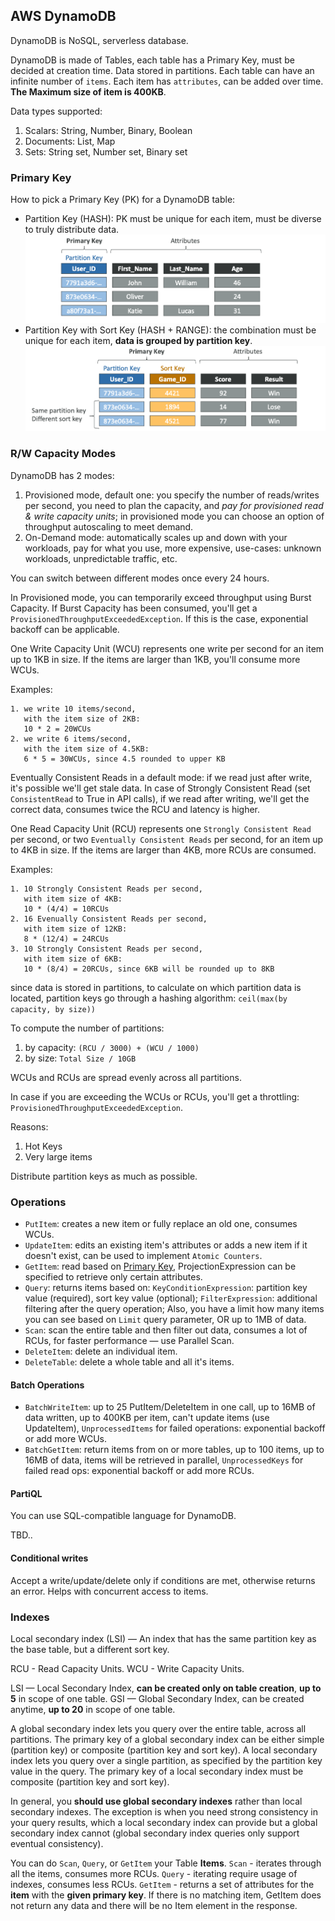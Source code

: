 ## AWS DynamoDB

DynamoDB is NoSQL, serverless database.

DynamoDB is made of Tables, each table has a Primary Key, must be decided at creation time.
Data stored in partitions.
Each table can have an infinite number of `items`.
Each item has `attributes`, can be added over time.
**The Maximum size of item is 400KB**.

Data types supported:
1. Scalars: String, Number, Binary, Boolean
2. Documents: List, Map
3. Sets: String set, Number set, Binary set

### Primary Key

How to pick a Primary Key (PK) for a DynamoDB table:
* Partition Key (HASH): PK must be unique for each item,
  must be diverse to truly distribute data.
  ![users.png](users.png)
* Partition Key with Sort Key (HASH + RANGE): the combination must be unique for each item,
  **data is grouped by partition key**.
  ![games.png](games.png)

### R/W Capacity Modes

DynamoDB has 2 modes:
1. Provisioned mode, default one:
   you specify the number of reads/writes per second,
   you need to plan the capacity,
   and _pay for provisioned read & write capacity units_;
   in provisioned mode you can choose an option of
   throughput autoscaling to meet demand.
2. On-Demand mode:
   automatically scales up and down with your workloads,
   pay for what you use, more expensive,
   use-cases: unknown workloads, unpredictable traffic, etc.

You can switch between different modes once every 24 hours.

In Provisioned mode, you can temporarily exceed throughput
using Burst Capacity.
If Burst Capacity has been consumed, you'll get a
`ProvisionedThroughputExceededException`.
If this is the case, exponential backoff can be applicable.


One Write Capacity Unit (WCU) represents one write per second for an
item up to 1KB in size.
If the items are larger than 1KB, you'll consume more WCUs.

Examples:
```text
1. we write 10 items/second,
   with the item size of 2KB:
   10 * 2 = 20WCUs
2. we write 6 items/second,
   with the item size of 4.5KB:
   6 * 5 = 30WCUs, since 4.5 rounded to upper KB
```

Eventually Consistent Reads in a default mode:
if we read just after write, it's possible
we'll get stale data.
In case of Strongly Consistent Read (set `ConsistentRead` to True in API calls),
if we read after writing, we'll get the correct data,
consumes twice the RCU and latency is higher.


One Read Capacity Unit (RCU) represents one `Strongly Consistent Read`
per second, or two `Eventually Consistent Reads` per second,
for an item up to 4KB in size.
If the items are larger than 4KB, more RCUs are consumed.

Examples:
```text
1. 10 Strongly Consistent Reads per second,
   with item size of 4KB:
   10 * (4/4) = 10RCUs
2. 16 Evenually Consistent Reads per second,
   with item size of 12KB:
   8 * (12/4) = 24RCUs
3. 10 Strongly Consistent Reads per second,
   with item size of 6KB:
   10 * (8/4) = 20RCUs, since 6KB will be rounded up to 8KB
```

since data is stored in partitions,
to calculate on which partition data is located, 
partition keys go through a hashing algorithm:
`ceil(max(by capacity, by size))`

To compute the number of partitions:
1. by capacity: `(RCU / 3000) + (WCU / 1000)`
2. by size: `Total Size / 10GB`

WCUs and RCUs are spread evenly across all partitions.

In case if you are exceeding the WCUs or RCUs,
you'll get a throttling:
`ProvisionedThroughputExceededException`.

Reasons:
1. Hot Keys
2. Very large items

Distribute partition keys as much as possible.

### Operations

* `PutItem`: creates a new item or fully replace an old one,
  consumes WCUs.
* `UpdateItem`: edits an existing item's attributes or adds a
  new item if it doesn't exist, can be used to implement `Atomic Counters`.
* `GetItem`: read based on [Primary Key](#primary-key), ProjectionExpression can be
  specified to retrieve only certain attributes.
* `Query`: returns items based on:
  `KeyConditionExpression`: partition key value (required),
  sort key value (optional);
  `FilterExpression`: additional filtering after the query operation;
  Also, you have a limit how many items you can see
  based on `Limit` query parameter, OR up to 1MB of data.
* `Scan`: scan the entire table and then filter out data,
  consumes a lot of RCUs, for faster performance — use Parallel Scan.
* `DeleteItem`: delete an individual item.
* `DeleteTable`: delete a whole table and all it's items.

#### Batch Operations

* `BatchWriteItem`:
  up to 25 PutItem/DeleteItem in one call,
  up to 16MB of data written, up to 400KB per item,
  can't update items (use UpdateItem),
  `UnprocessedItems` for failed operations: exponential backoff
  or add more WCUs.
* `BatchGetItem`: return items from on or more tables,
  up to 100 items, up to 16MB of data,
  items will be retrieved in parallel,
  `UnprocessedKeys` for failed read ops: exponential backoff
  or add more RCUs.

#### PartiQL

You can use SQL-compatible language for DynamoDB.

TBD..


#### Conditional writes

Accept a write/update/delete only if conditions are met,
otherwise returns an error.
Helps with concurrent access to items.

### Indexes

Local secondary index (LSI) — An index that has the same partition key as the base table,
but a different sort key.

RCU - Read Capacity Units.
WCU - Write Capacity Units.

LSI — Local Secondary Index, **can be created only on table creation**, **up to 5** in scope of one table.
GSI — Global Secondary Index, can be created anytime, **up to 20** in scope of one table.

A global secondary index lets you query over the entire table, across all partitions.
The primary key of a global secondary index can be either simple (partition key) or composite (partition key and sort key).
A local secondary index lets you query over a single partition, as specified by the partition key value in the query.
The primary key of a local secondary index must be composite (partition key and sort key).

In general, you **should use global secondary indexes** rather than local secondary indexes.
The exception is when you need strong consistency in your query results,
which a local secondary index can provide but a global secondary index cannot
(global secondary index queries only support eventual consistency).

You can do `Scan`, `Query`, or `GetItem` your Table **Items**.
`Scan` - iterates through all the items, consumes more RCUs.
`Query` - iterating require usage of indexes, consumes less RCUs.
`GetItem` - returns a set of attributes for the **item** with the **given primary key**.
If there is no matching item,
GetItem does not return any data and there will be no Item element in the response.
